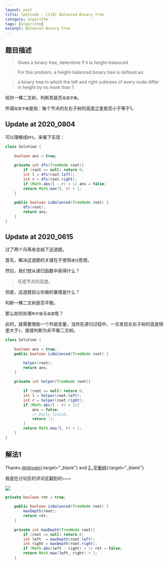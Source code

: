 ```yaml
---
layout: post
title: leetcode - [110] Balanced Binary Tree
category: algorithm
tags: [algorithm]
excerpt: Balanced Binary Tree
---
```


## 题目描述  

> Given a binary tree, determine if it is height-balanced.  

> For this problem, a height-balanced binary tree is defined as:  

> a binary tree in which the left and right subtrees of every node differ in height by no more than 1.  

给你一棵二叉树，判断其是否`高度平衡`。  

所谓`高度平衡`是指：每个节点的左右子树的高度之差是否小于等于1。  

## Update at 2020_0804  

可以理解成`DFS`，来看下实现：  


``` java
class Solution {
    
    boolean ans = true;
    
    private int dfs(TreeNode root){
        if (root == null) return 0;
        int l = dfs(root.left);
        int r = dfs(root.right);
        if (Math.abs(l - r) > 1) ans = false;
        return Math.max(l, r) + 1;
    }
    
    public boolean isBalanced(TreeNode root) {
        dfs(root);
        return ans;
    }
}
```

## Update at 2020_0615  

过了两个月再来总结下这道题。  

首先，解决这道题的关键在于使用`递归`思想。  

然后，我们想从递归函数中获得什么？   

> 任意节点的高度。  

但是，这道题目让你做的事情是什么？  

判断一棵二叉树是否平衡。  

那么如何处理`布尔值`与`高度`呢？  

此时，就需要借助一个外层变量，当你在递归过程中，一旦发现左右子树的高度相差大于`1`，直接判断为非平衡二叉树。  

``` java
class Solution {
    
    boolean ans = true;
    public boolean isBalanced(TreeNode root) {

        helper(root);
        return ans;
    }
    
    private int helper(TreeNode root){
        
        if (root == null) return 0;
        int l = helper(root.left);
        int r = helper(root.right);
        if (Math.abs(l - r) > 1){
            ans = false;
            // Early finish.
            return -1;
        }
        return Math.max(l, r) + 1;
    }
}

```

## 解法1  

Thanks [@jdrogin](https://leetcode.com/problems/balanced-binary-tree/discuss/35686/Java-solution-based-on-height-check-left-and-right-node-in-every-recursion-to-avoid-further-useless-search){:target="_blank"}  and [2. 平衡树](https://github.com/CyC2018/CS-Notes/blob/master/notes/Leetcode%20%E9%A2%98%E8%A7%A3%20-%20%E6%A0%91.md#2-%E5%B9%B3%E8%A1%A1%E6%A0%91){:target="_blank"}

我是在讨论区的评论区翻到的~~~  


<img src="https://yyc-images.oss-cn-beijing.aliyuncs.com/leetcode_110.png">

``` java
private boolean ret = true;
    
    public boolean isBalanced(TreeNode root) {
        maxDepth(root);
        return ret;
    }
    
    private int maxDepth(TreeNode root){
        if (root == null) return 0;
        int left  = maxDepth(root.left);
        int right = maxDepth(root.right);
        if (Math.abs(left - right) > 1) ret = false;
        return Math.max(left, right) + 1;
    }
```

